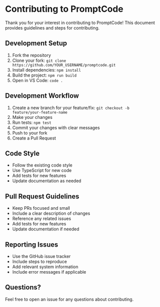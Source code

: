 # Contributing to PromptCode

Thank you for your interest in contributing to PromptCode! This document provides guidelines and steps for contributing.

## Development Setup

1. Fork the repository
2. Clone your fork: `git clone https://github.com/YOUR_USERNAME/promptcode.git`
3. Install dependencies: `npm install`
4. Build the project: `npm run build`
5. Open in VS Code: `code .`

## Development Workflow

1. Create a new branch for your feature/fix: `git checkout -b feature/your-feature-name`
2. Make your changes
3. Run tests: `npm test`
4. Commit your changes with clear messages
5. Push to your fork
6. Create a Pull Request

## Code Style

- Follow the existing code style
- Use TypeScript for new code
- Add tests for new features
- Update documentation as needed

## Pull Request Guidelines

- Keep PRs focused and small
- Include a clear description of changes
- Reference any related issues
- Add tests for new features
- Update documentation if needed

## Reporting Issues

- Use the GitHub issue tracker
- Include steps to reproduce
- Add relevant system information
- Include error messages if applicable

## Questions?

Feel free to open an issue for any questions about contributing. 